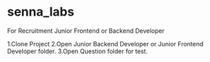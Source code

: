 # senna_labs
For Recruitment Junior Frontend or Backend Developer

1.Clone Project
2.Open Junior Backend Developer or Junior Frontend Developer folder.
3.Open Question folder for test.
